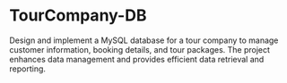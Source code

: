 # TourCompany-DB
Design and implement a MySQL database for a tour company to manage customer information, booking details, and tour packages. The project enhances data management and provides efficient data retrieval and reporting.
